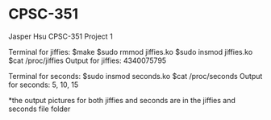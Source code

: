 # CPSC-351
Jasper Hsu
CPSC-351 Project 1

Terminal for jiffies:
$make
$sudo rmmod jiffies.ko
$sudo insmod jiffies.ko
$cat /proc/jiffies
Output for jiffies: 4340075795

Terminal for seconds:
$sudo insmod seconds.ko
$cat /proc/seconds
Output for seconds: 5, 10, 15

*the output pictures for both jiffies and seconds are in the jiffies and seconds file folder

